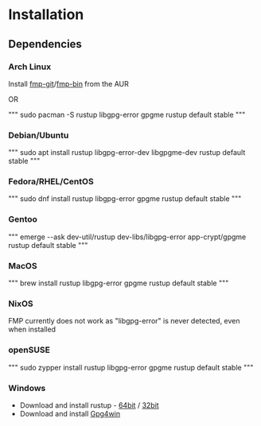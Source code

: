 # Installation

## Dependencies

### Arch Linux
Install [fmp-git](https://aur.archlinux.org/packages/fmp-git)/[fmp-bin](https://aur.archlinux.org/packages/fmp-bin) from the AUR

OR

"""
sudo pacman -S rustup libgpg-error gpgme 
rustup default stable
"""

### Debian/Ubuntu
"""
sudo apt install rustup libgpg-error-dev libgpgme-dev
rustup default stable
"""

### Fedora/RHEL/CentOS
"""
sudo dnf install rustup libgpg-error gpgme
rustup default stable
"""

### Gentoo
"""
emerge --ask dev-util/rustup dev-libs/libgpg-error app-crypt/gpgme
rustup default stable
"""

### MacOS
"""
brew install rustup libgpg-error gpgme
rustup default stable
"""

### NixOS
FMP currently does not work as "libgpg-error" is never detected, even when installed

### openSUSE
"""
sudo zypper install rustup libgpg-error gpgme
rustup default stable
"""

### Windows
- Download and install rustup - [64bit](https://static.rust-lang.org/rustup/dist/x86_64-pc-windows-msvc/rustup-init.exe) / [32bit](https://static.rust-lang.org/rustup/dist/i686-pc-windows-msvc/rustup-init.exe)
- Download and install [Gpg4win](https://gpg4win.org/thanks-for-download.html)
